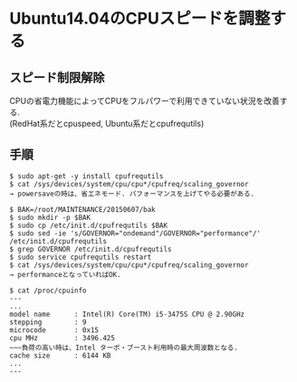# Ubuntu14.04のCPUスピードを調整する

## スピード制限解除
CPUの省電力機能によってCPUをフルパワーで利用できていない状況を改善する.  
(RedHat系だとcpuspeed, Ubuntu系だとcpufrequtils)

## 手順
```
$ sudo apt-get -y install cpufrequtils
$ cat /sys/devices/system/cpu/cpu*/cpufreq/scaling_governor
→ powersaveの時は、省エネモード. パフォーマンスを上げてやる必要がある.

$ BAK=/root/MAINTENANCE/20150607/bak
$ sudo mkdir -p $BAK
$ sudo cp /etc/init.d/cpufrequtils $BAK
$ sudo sed -ie 's/GOVERNOR="ondemand"/GOVERNOR="performance"/' /etc/init.d/cpufrequtils
$ grep GOVERNOR /etc/init.d/cpufrequtils
$ sudo service cpufrequtils restart
$ cat /sys/devices/system/cpu/cpu*/cpufreq/scaling_governor
→ performanceとなっていればOK.

$ cat /proc/cpuinfo
---
...
model name      : Intel(R) Core(TM) i5-3475S CPU @ 2.90GHz
stepping        : 9
microcode       : 0x15
cpu MHz         : 3496.425
~~~負荷の高い時は、Intel ターボ・ブースト利用時の最大周波数となる.
cache size      : 6144 KB
...
---
```
